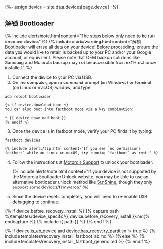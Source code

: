 {%- assign device = site.data.devices[page.device] -%}

## 解锁 Bootloader

{% include alerts/note.html content="The steps below only need to be run once per device." %}
{% include alerts/warning.html content="解锁 Bootloader will erase all data on your device!
Before proceeding, ensure the data you would like to retain is backed up to your PC and/or your Google account, or equivalent. Please note that OEM backup solutions like Samsung and Motorola backup may not be accessible from exTHmUI once installed." %}

1. Connect the device to your PC via USB.
2. On the computer, open a command prompt (on Windows) or terminal (on Linux or macOS) window, and type:
```
adb reboot bootloader
```
    {% if device.download_boot %}
    You can also boot into fastboot mode via a key combination:

    * {{ device.download_boot }}
    {% endif %}
3. Once the device is in fastboot mode, verify your PC finds it by typing:
```
fastboot devices
```
    {% include alerts/tip.html content="If you see `no permissions fastboot` while on Linux or macOS, try running `fastboot` as root." %}

4. Follow the instructions at [Motorola Support](http://motorola-global-portal.custhelp.com/app/standalone/bootloader/unlock-your-device-a) to unlock your bootloader.

    {% include alerts/note.html content="If your device is not supported by the Motorola Bootloader Unlock website, you may be able to use an alternative bootloader unlock method like [SunShine](http://theroot.ninja/), though they only support some devices/firmwares." %}

5. Since the device resets completely, you will need to re-enable USB debugging to continue.

{% if device.before_recovery_install %}
{% capture path %}templates/device_specific/{{ device.before_recovery_install }}.md{% endcapture %}
{% include {{ path }} %}
{% endif %}

{% if device.is_ab_device and device.has_recovery_partition != true %}
    {% include templates/recovery_install_fastboot_ab.md %}
{% else %}
    {% include templates/recovery_install_fastboot_generic.md %}
{% endif %}
